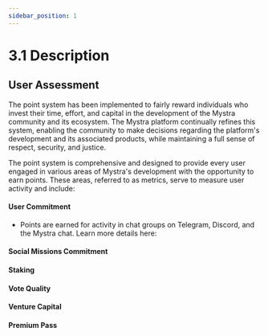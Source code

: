 ```yaml
---
sidebar_position: 1
---
```


# 3.1 Description

## User Assessment

The point system has been implemented to fairly reward individuals who invest their time, effort, and capital in the development of the Mystra community and its ecosystem. The Mystra platform continually refines this system, enabling the community to make decisions regarding the platform's development and its associated products, while maintaining a full sense of respect, security, and justice.

The point system is comprehensive and designed to provide every user engaged in various areas of Mystra's development with the opportunity to earn points. These areas, referred to as metrics, serve to measure user activity and include:

#### User Commitment
- Points are earned for activity in chat groups on Telegram, Discord, and the Mystra chat. Learn more details here:
#### Social Missions Commitment
#### Staking
#### Vote Quality
#### Venture Capital
#### Premium Pass



